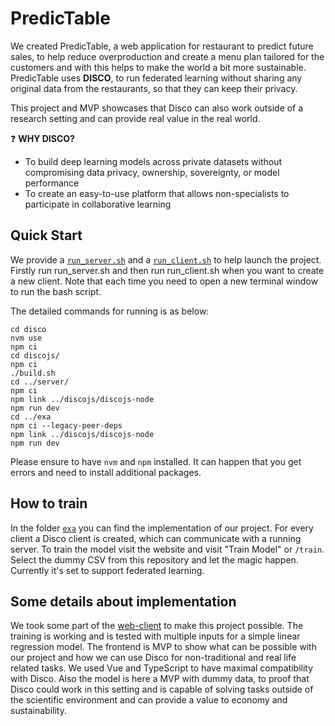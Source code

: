 # **PredicTable** 


We created PredicTable, a web application for restaurant to predict future sales, to help reduce overproduction and create a menu plan tailored for the customers and with this helps to make the world a bit more sustainable. PredicTable uses **DISCO**, to run federated learning without sharing any original data from the restaurants, so that they can keep their privacy.

This project and MVP showcases that Disco can also work outside of a research setting and can provide real value in the real world.

:question: **WHY DISCO?** 
- To build deep learning models across private datasets without compromising data privacy, ownership, sovereignty, or model performance
- To create an easy-to-use platform that allows non-specialists to participate in collaborative learning

## Quick Start
We provide a [`run_server.sh`](run_server.sh) and a [`run_client.sh`](run_client.sh) to help launch the project.
Firstly run run_server.sh and then run run_client.sh when you want to create a new client. Note that each time you need to open a new terminal window to run the bash script.

The detailed commands for running is as below:
```
cd disco
nvm use
npm ci
cd discojs/
npm ci
./build.sh 
cd ../server/
npm ci
npm link ../discojs/discojs-node
npm run dev
cd ../exa
npm ci --legacy-peer-deps
npm link ../discojs/discojs-node
npm run dev
```

Please ensure to have `nvm` and `npm` installed. It can happen that you get errors and need to install additional packages.  

## How to train

In the folder [`exa`](exa/) you can find the implementation of our project. For every client a Disco client is created, which can communicate with a running server. To train the model visit the website and visit "Train Model" or `/train`. Select the dummy CSV from this repository and let the magic happen. Currently it's set to support federated learning.

## Some details about implementation

We took some part of the [web-client](https://github.com/epfml/disco/tree/develop/web-client) to make this project possible. The training is working and is tested with multiple inputs for a simple linear regression model. The frontend is MVP to show what can be possible with our project and how we can use Disco for non-traditional and real life related tasks. We used Vue and TypeScript to have maximal compatibility with Disco. Also the model is here a MVP with dummy data, to proof that Disco could work in this setting and is capable of solving tasks outside of the scientific environment and can provide a value to economy and sustainability.



